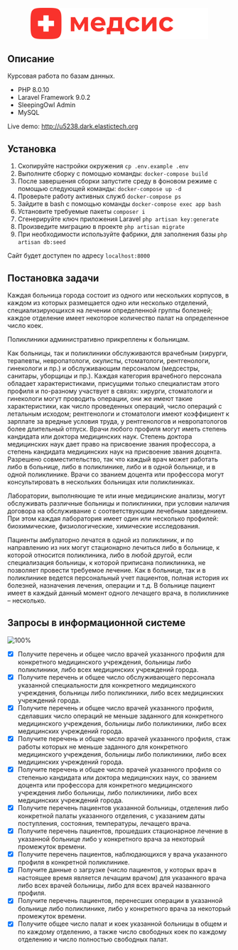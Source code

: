 <p align="center"><img src="./public/images/logo.svg" width="400px" alt="logo"></p>

## Описание

Курсовая работа по базам данных. 

- PHP 8.0.10
- Laravel Framework 9.0.2
- SleepingOwl Admin
- MySQL

Live demo: http://u5238.dark.elastictech.org

## Установка
1. Скопируйте настройки окружения ``cp .env.example .env``
2. Выполните сборку с помощью команды: ``docker-compose build ``
3. После завершения сборки запустите среду в фоновом режиме с помощью следующей команды: ``docker-compose up -d``
4. Проверьте работу активных служб `` docker-compose ps ``
5. Зайдите в bash с помощью команды `` docker-compose exec app bash ``
6. Установите требуемые пакеты ```composer i```
7. Сгенерируйте ключ приложения Laravel ``php artisan key:generate``
8. Произведите миграцию в проекте ```php artisan migrate```
9. При необходимости используйте фабрики, для заполнения базы ```php artisan db:seed```

Сайт будет доступен по адресу ``localhost:8000``

## Постановка задачи

Каждая больница города состоит из одного или нескольких корпусов, в каждом из которых размещается одно или несколько отделений, специализирующихся на лечении определенной группы болезней; каждое отделение имеет некоторое количество палат на определенное число коек.

Поликлиники административно прикреплены к больницам.

Как больницы, так и поликлиники обслуживаются врачебным (хирурги, терапевты, невропатологи, окулисты, стоматологи, рентгенологи, гинекологи и пр.) и обслуживающим персоналом (медсестры, санитары, уборщицы и пр.). Каждая категория врачебного персонала обладает характеристиками, присущими только специалистам этого профиля и по-разному участвует в связях: хирурги, стоматологи и гинекологи могут проводить операции, они же имеют такие характеристики, как число проведенных операций, число операций с летальным исходом; рентгенологи и стоматологи имеют коэффициент к зарплате за вредные условия труда, у рентгенологов и невропатологов более длительный отпуск. Врачи любого профиля могут иметь степень кандидата или доктора медицинских наук. Степень доктора медицинских наук дает право на присвоение звания профессора, а степень кандидата медицинских наук на присвоение звания доцента. Разрешено совместительство, так что каждый врач может работать либо в больнице, либо в поликлинике, либо и в одной больнице, и в одной поликлинике. Врачи со званием доцента или профессора могут консультировать в нескольких больницах или поликлиниках.

Лаборатории, выполняющие те или иные медицинские анализы, могут обслуживать различные больницы и поликлиники, при условии наличия договора на обслуживание с соответствующим лечебным заведением. При этом каждая лаборатория имеет один или несколько профилей: биохимические, физиологические, химические исследования.

Пациенты амбулаторно лечатся в одной из поликлиник, и по направлению из них могут стационарно лечиться либо в больнице, к которой относится поликлиника, либо в любой другой, если специализация больницы, к которой приписана поликлиника, не позволяет провести требуемое лечение. Как в больнице, так и в поликлинике ведется персональный учет пациентов, полная история их болезней, назначения лечения, операции и т.д. В больнице пациент имеет в каждый данный момент одного лечащего врача, в поликлинике – несколько.

## Запросы в информационной системе

![100%](https://progress-bar.dev/100?width=500&title=Готово)

<!-- 10/14 -->
<!-- 78, 85, 92 -->
- [X] Получите перечень и общее число врачей указанного профиля для конкретного медицинского учреждения, больницы либо поликлиники, либо всех медицинских учреждений города. 
- [X] Получите перечень и общее число обслуживающего персонала указанной специальности для конкретного медицинского учреждения, больницы либо поликлиники, либо всех медицинских учреждений города. 
- [X] Получите перечень и общее число врачей указанного профиля, сделавших число операций не меньше заданного для конкретного медицинского учреждения, больницы либо поликлиники, либо всех медицинских учреждений города. 
- [X] Получите перечень и общее число врачей указанного профиля, стаж работы которых не меньше заданного для конкретного медицинского учреждения, больницы либо поликлиники, либо всех медицинских учреждений города. 
- [X] Получите перечень и общее число врачей указанного профиля со степенью кандидата или доктора медицинских наук, со званием доцента или профессора для конкретного медицинского учреждения либо больницы, либо поликлиники, либо всех медицинских учреждений города. 
- [X] Получите перечень пациентов указанной больницы, отделения либо конкретной палаты указанного отделения, с указанием даты поступления, состояния, температуры, лечащего врача. 
- [X] Получите перечень пациентов, прошедших стационарное лечение в указанной больнице либо у конкретного врача за некоторый промежуток времени. 
- [X] Получите перечень пациентов, наблюдающихся у врача указанного профиля в конкретной поликлинике. 
- [X] Получите данные о загрузке (число пациентов, у которых врач в настоящее время является лечащим врачом) для указанного врача либо всех врачей больницы, либо для всех врачей названного профиля.
- [X] Получите перечень пациентов, перенесших операции в указанной больнице либо поликлинике, либо у конкретного врача за некоторый промежуток времени.
- [X] Получите общее число палат и коек указанной больницы в общем и по каждому отделению, а также число свободных коек по каждому отделению и число полностью свободных палат. 

[//]: # (- [ ] Получите общее число кабинетов указанной поликлиники, число посещений каждого кабинета за определенный период. )

[//]: # (- [ ] Получите данные о выработке &#40;среднее число принятых пациентов в день&#41; за указанный период для конкретного врача либо всех врачей поликлиники, либо для всех врачей названного профиля.)

[//]: # (- [ ] Получите данные о выработке лаборатории &#40;среднее число проведенных обследований в день&#41; за указанный период для данного медицинского учреждения либо всех медицинских учреждений города. )
